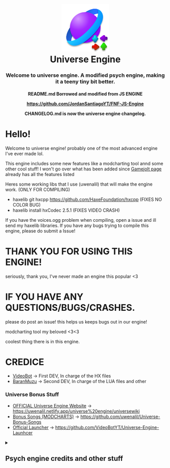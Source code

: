 <h1 align="center">
  <br>
  <a href="https://github.com/VideoBotYT/Universe-Engine"><img src="assets/exclude/images/universe.png" alt="universe" width="150"></a>
  <br>
  <b>Universe Engine</b>
  <br>
</h1>
<h3 align="center">
  <b>Welcome to universe engine. A modified psych engine, making it a teeny tiny bit better.</b>
</h3>
<h4 align="center">
  README.md Borrowed and modified from JS ENGINE
  
  https://github.com/JordanSantiagoYT/FNF-JS-Engine

  
  CHANGELOG.md is now the universe engine changelog.
</h4>

# Hello!

Welcome to universe engine!
probably one of the most advanced engine I've ever made lol.

This engine includes some new features like a modcharting tool annd some other cool stuff!
I won't go over what has been added since [Gamejolt page](https://gamejolt.com/games/universeengine/935086) already has all the features listed

Heres some working libs that I use (uwenalil) that will make the engine work. (ONLY FOR COMPILING)
* haxelib git hxcpp https://github.com/HaxeFoundation/hxcpp (FIXES NO COLOR BUG)
* haxelib install hxCodec 2.5.1 (FIXES VIDEO CRASH)

If you have the voices.ogg problem when compiling, open a issue and ill send my haxelib libraries.
If you have any bugs trying to compile this engine, please do submit a Issue!

# THANK YOU FOR USING THIS ENGINE!
seriously, thank you, I've never made an engine this popular <3

# IF YOU HAVE ANY QUESTIONS/BUGS/CRASHES.
please do post an issue! this helps us keeps bugs out in our engine!

modcharting tool my beloved <3<3

coolest thing there is in this engine.

# CREDICE
* [VideoBot](https://linktr.ee/videobot) -> First DEV, In charge of the HX files
* [BaranMuzu](https://www.youtube.com/@BaranMuzu) -> Second DEV, In charge of the LUA files and other

### Universe Bonus Stuff
* [OFFICIAL Universe Engine Website](https://daveberry.netlify.app/universe%20engine/universewiki) -> https://uwenalil.netlify.app/universe%20engine/universewiki
* [Bonus Songs (MODCHARTS)](https://github.com/uwenalil/Universe-Bonus-Songs) -> https://github.com/uwenalil/Universe-Bonus-Songs
* [Official Launcher](https://github.com/VideoBotYT/Universe-Engine-Launhcer) -> https://github.com/VideoBotYT/Universe-Engine-Launhcer

<details>
  <summary><h2>Psych engine credits and other stuff</h2></summary>

# Friday Night Funkin' - Psych Engine
Engine originally used on [Mind Games Mod](https://gamebanana.com/mods/301107), intended to be a fix for the vanilla version's many issues while keeping the casual play aspect of it. Also aiming to be an easier alternative to newbie coders.

## Installation:
You must have [the most up-to-date version of Haxe](https://haxe.org/download/), seriously, stop using 4.1.5, it misses some stuff.

Follow a Friday Night Funkin' source code compilation tutorial, after this you will need to install LuaJIT.

To install LuaJIT do this: `haxelib git linc_luajit https://github.com/nebulazorua/linc_luajit` on a Command prompt/PowerShell

...Or if you don't want your mod to be able to run .lua scripts, delete the "LUA_ALLOWED" line on Project.xml


If you get an error about StatePointer when using Lua, run `haxelib remove linc_luajit` into Command Prompt/PowerShell, then re-install linc_luajit.

If you want video support on your mod, simply do `haxelib install hxCodec` on a Command prompt/PowerShell

otherwise, you can delete the "VIDEOS_ALLOWED" Line on Project.xml

## Credits:
* Shadow Mario - Programmer
* RiverOaken - Artist
* Yoshubs - Assistant Programmer

### Special Thanks
* bbpanzu - Ex-Programmer
* shubs - New Input System
* SqirraRNG - Crash Handler and Base code for Chart Editor's Waveform
* KadeDev - Fixed some cool stuff on Chart Editor and other PRs
* iFlicky - Composer of Psync and Tea Time, also made the Dialogue Sounds
* PolybiusProxy - .MP4 Video Loader Library (hxCodec)
* Keoiki - Note Splash Animations
* Smokey - Sprite Atlas Support
* Nebula the Zorua - LUA JIT Fork and some Lua reworks
_____________________________________

# Features

## Attractive animated dialogue boxes:

![](https://user-images.githubusercontent.com/44785097/127706669-71cd5cdb-5c2a-4ecc-871b-98a276ae8070.gif)


## Mod Support
* Probably one of the main points of this engine, you can code in .lua files outside of the source code, making your own weeks without even messing with the source!
* Comes with a Mod Organizing/Disabling Menu.


## Atleast one change to every week:
### Week 1:
  * New Dad Left sing sprite
  * Unused stage lights are now used
### Week 2:
  * Both BF and Skid & Pump does "Hey!" animations
  * Thunders does a quick light flash and zooms the camera in slightly
  * Added a quick transition/cutscene to Monster
### Week 3:
  * BF does "Hey!" during Philly Nice
  * Blammed has a cool new colors flash during that sick part of the song
### Week 4:
  * Better hair physics for Mom/Boyfriend (Maybe even slightly better than Week 7's :eyes:)
  * Henchmen die during all songs. Yeah :(
### Week 5:
  * Bottom Boppers and GF does "Hey!" animations during Cocoa and Eggnog
  * On Winter Horrorland, GF bops her head slower in some parts of the song.
### Week 6:
  * On Thorns, the HUD is hidden during the cutscene
  * Also there's the Background girls being spooky during the "Hey!" parts of the Instrumental

## Cool new Chart Editor changes and countless bug fixes
![](https://github.com/ShadowMario/FNF-PsychEngine/blob/main/docs/img/chart.png?raw=true)
* You can now chart "Event" notes, which are bookmarks that trigger specific actions that usually were hardcoded on the vanilla version of the game.
* Your song's BPM can now have decimal values
* You can manually adjust a Note's strum time if you're really going for milisecond precision
* You can change a note's type on the Editor, it comes with two example types:
  * Alt Animation: Forces an alt animation to play, useful for songs like Ugh/Stress
  * Hey: Forces a "Hey" animation instead of the base Sing animation, if Boyfriend hits this note, Girlfriend will do a "Hey!" too.

## Multiple editors to assist you in making your own Mod
![Screenshot_3](https://user-images.githubusercontent.com/44785097/144629914-1fe55999-2f18-4cc1-bc70-afe616d74ae5.png)
* Working both for Source code modding and Downloaded builds!

## Story mode menu rework:
![](https://i.imgur.com/UB2EKpV.png)
* Added a different BG to every song (less Tutorial)
* All menu characters are now in individual spritesheets, makes modding it easier.

## Credits menu
![Screenshot_1](https://user-images.githubusercontent.com/44785097/144632635-f263fb22-b879-4d6b-96d6-865e9562b907.png)
* You can add a head icon, name, description and a Redirect link for when the player presses Enter while the item is currently selected.

## Awards/Achievements
* The engine comes with 16 example achievements that you can mess with and learn how it works (Check Achievements.hx and search for "checkForAchievement" on PlayState.hx)

## Options menu:
* You can change Note colors, Delay and Combo Offset, Controls and Preferences there.
 * On Preferences you can toggle Downscroll, Middlescroll, Anti-Aliasing, Framerate, Low Quality, Note Splashes, Flashing Lights, etc.

## Other gameplay features:
* When the enemy hits a note, their strum note also glows.
* Lag doesn't impact the camera movement and player icon scaling anymore.
* Some stuff based on Week 7's changes has been put in (Background colors on Freeplay, Note splashes)
* You can reset your Score on Freeplay/Story Mode by pressing Reset button.
* You can listen to a song or adjust Scroll Speed/Damage taken/etc. on Freeplay by pressing Space.
